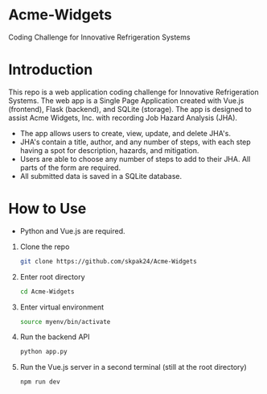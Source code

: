 # Acme-Widgets
Coding Challenge for Innovative Refrigeration Systems

# Introduction
This repo is a web application coding challenge for Innovative Refrigeration Systems. The web app is a Single Page Application created with Vue.js (frontend), Flask (backend), and SQLite (storage). The app is designed to assist Acme Widgets, Inc. with recording Job Hazard Analysis (JHA).

- The app allows users to create, view, update, and delete JHA's.
- JHA's contain a title, author, and any number of steps, with each step having a spot for description, hazards, and mitigation.
- Users are able to choose any number of steps to add to their JHA. All parts of the form are required.
- All submitted data is saved in a SQLite database.

# How to Use

* Python and Vue.js are required.

1. Clone the repo
   ```sh
   git clone https://github.com/skpak24/Acme-Widgets
   ```
2. Enter root directory
   ```sh
   cd Acme-Widgets
   ```
3. Enter virtual environment
   ```sh
   source myenv/bin/activate 
   ```
4. Run the backend API
   ```sh
   python app.py
   ```
5. Run the Vue.js server in a second terminal (still at the root directory)
   ```sh
   npm run dev
   ```
